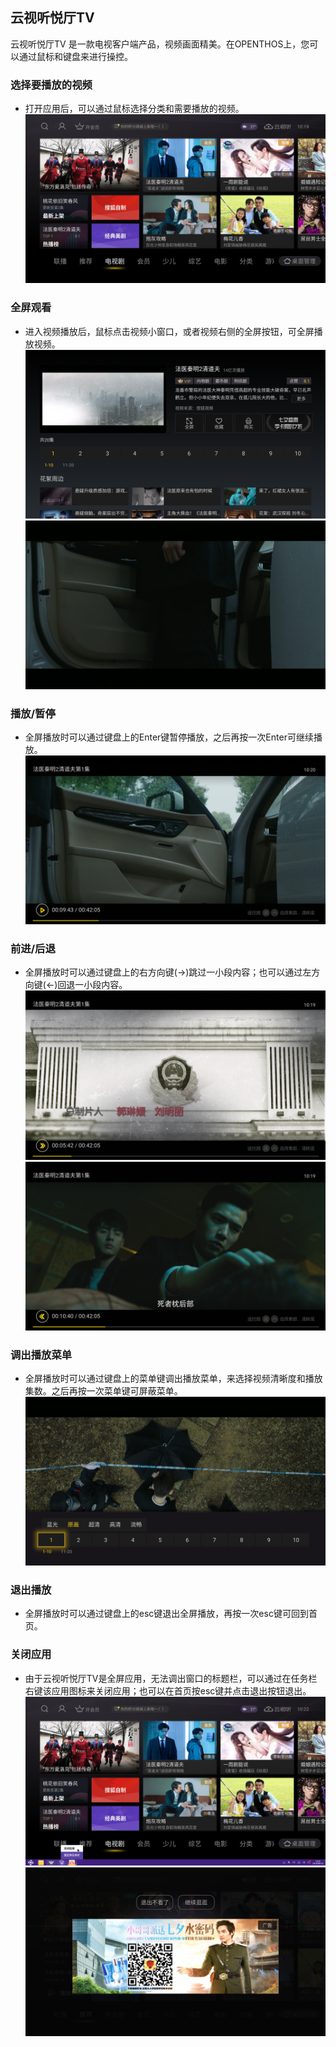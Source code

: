 ## 云视听悦厅TV
云视听悦厅TV 是一款电视客户端产品，视频画面精美。在OPENTHOS上，您可以通过鼠标和键盘来进行操控。

### 选择要播放的视频
   - 打开应用后，可以通过鼠标选择分类和需要播放的视频。  
   ![](../pic/soft/sohutv_demo.png)

### 全屏观看
   - 进入视频播放后，鼠标点击视频小窗口，或者视频右侧的全屏按钮，可全屏播放视频。  
![](../pic/soft/sohutv_window.png)<br/>
![](../pic/soft/sohutv_max.png)

### 播放/暂停
   - 全屏播放时可以通过键盘上的Enter键暂停播放，之后再按一次Enter可继续播放。  
![](../pic/soft/sohutv_pause.png)

### 前进/后退
   - 全屏播放时可以通过键盘上的右方向键(→)跳过一小段内容；也可以通过左方向键(←)回退一小段内容。  
![](../pic/soft/sohutv_forward.png)<br/>
![](../pic/soft/sohutv_backward.png)

### 调出播放菜单
   - 全屏播放时可以通过键盘上的菜单键调出播放菜单，来选择视频清晰度和播放集数。之后再按一次菜单键可屏蔽菜单。  
![](../pic/soft/sohutv_menu.png)

### 退出播放
   - 全屏播放时可以通过键盘上的esc键退出全屏播放，再按一次esc键可回到首页。

### 关闭应用
   - 由于云视听悦厅TV是全屏应用，无法调出窗口的标题栏，可以通过在任务栏右键该应用图标来关闭应用；也可以在首页按esc键并点击退出按钮退出。  
   ![](../pic/soft/sohutv_close.png)<br/>
   ![](../pic/soft/sohutv_close2.png)
